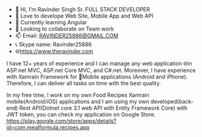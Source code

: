 - 👋 Hi, I’m Ravinder Singh Sr. FULL STACK DEVELOPER
- 👀 Love to develope Web Site, Mobile App and Web API 
- 🌱 Currently learning Angular
- 💞️ Looking to collaborate on Team work
- 📫 Email: RAVINDER25886@GMAIL.COM
- 📞 Skype name: Ravinder25886
- 🌐https://www.theravinder.com

I have 12+ years of experience and I can manage any web application 🌐in ASP.net MVC, ASP.net Core MVC, and C#.net. Moreover, I have experience with Xamrain Framework for 📱Mobile applications (Android and iPhone). Therefore, I can deliver all tasks on time with the best quality.

In my free time, I work on my own Food Recipes Xamrain mobile(Android/iOS) applications and I am using my own developed(back-end) Rest API(Dotnet core 3.1 web API with Entity Framework Core) with JWT token, you can check my application on Google Store.
https://play.google.com/store/apps/details?id=com.mealformula.recipes.app

<!---
ravinder25886/ravinder25886 is a ✨ special ✨ repository because its `README.md` (this file) appears on your GitHub profile.
You can click the Preview link to take a look at your changes.
--->
